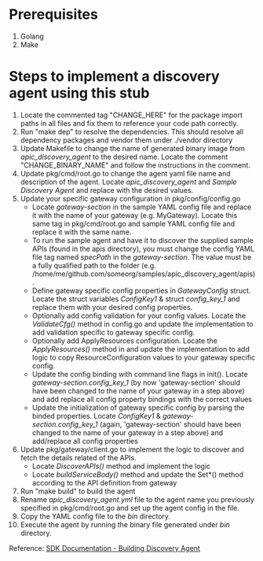 # Prerequisites

1. Golang
2. Make

# Steps to implement a discovery agent using this stub

1. Locate the commented tag "CHANGE_HERE" for the package import paths in all files and fix them to reference your code path correctly.
2. Run "make dep" to resolve the dependencies. This should resolve all dependency packages and vendor them under ./vendor directory
3. Update Makefile to change the name of generated binary image from *apic_discovery_agent* to the desired name. Locate the comment "CHANGE_BINARY_NAME" and follow the instructions in the comment.
4. Update pkg/cmd/root.go to change the agent yaml file name and description of the agent. Locate *apic_discovery_agent* and *Sample Discovery Agent* and replace with the desired values.
5. Update your specific gateway configuration in pkg/config/config.go
    - Locate *gateway-section* in the sample YAML config file and replace it with the name of your gateway (e.g. MyGateway). Locate this same tag in pkg/cmd/root.go and sample YAML config file and replace it with the same name.
    - To run the sample agent and have it to discover the supplied sample APIs (found in the apis directory), you must change the config YAML file tag named *specPath* in the *gateway-section*. The value must be a fully qualified path to the folder (e.g. /home/me/github.com/someorg/samples/apic_discovery_agent/apis).
    - Define gateway specific config properties in *GatewayConfig* struct. Locate the struct variables *ConfigKey1* & struct *config_key_1* and replace them with your desired config properties.
    - Optionally add config validation for your config values. Locate the *ValidateCfg()* method in config.go and update the implementation to add validation specific to gateway specific config.
    - Optionally add ApplyResources configuration. Locate the *ApplyResources()* method in and update the implementation to add logic to copy ResourceConfiguration values to your gateway specific config.
    - Update the config binding with command line flags in init(). Locate *gateway-section.config_key_1* (by now 'gateway-section' should have been changed to the name of your gateway in a step above) and add replace all config property bindings with the correct values
    - Update the initialization of gateway specific config by parsing the binded properties. Locate *ConfigKey1* & *gateway-section.config_key_1* (again, 'gateway-section' should have been changed to the name of your gateway in a step above) and add/replace all config properties
6. Update pkg/gateway/client.go to implement the logic to discover and fetch the details related of the APIs.
    - Locate *DiscoverAPIs()* method and implement the logic
    - Locate *buildServiceBody()* method and update the Set*() method according to the API definition from gateway
7. Run "make build" to build the agent
8. Rename *apic_discovery_agent.yml* file to the agent name you previously specified in pkg/cmd/root.go and set up the agent config in the file.
9. Copy the YAML config file to the *bin* directory.
10. Execute the agent by running the binary file generated under *bin* directory.

Reference: [SDK Documentation - Building Discovery Agent](https://github.com/Axway/agent-sdk/blob/main/docs/discovery/index.md)
